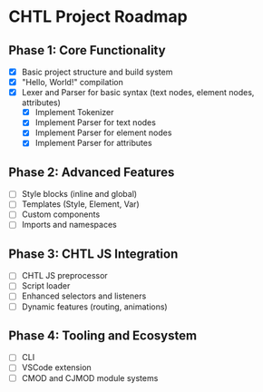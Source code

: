 # CHTL Project Roadmap

## Phase 1: Core Functionality

- [x] Basic project structure and build system
- [x] "Hello, World!" compilation
- [x] Lexer and Parser for basic syntax (text nodes, element nodes, attributes)
  - [x] Implement Tokenizer
  - [x] Implement Parser for text nodes
  - [x] Implement Parser for element nodes
  - [x] Implement Parser for attributes

## Phase 2: Advanced Features

- [ ] Style blocks (inline and global)
- [ ] Templates (Style, Element, Var)
- [ ] Custom components
- [ ] Imports and namespaces

## Phase 3: CHTL JS Integration

- [ ] CHTL JS preprocessor
- [ ] Script loader
- [ ] Enhanced selectors and listeners
- [ ] Dynamic features (routing, animations)

## Phase 4: Tooling and Ecosystem

- [ ] CLI
- [ ] VSCode extension
- [ ] CMOD and CJMOD module systems
